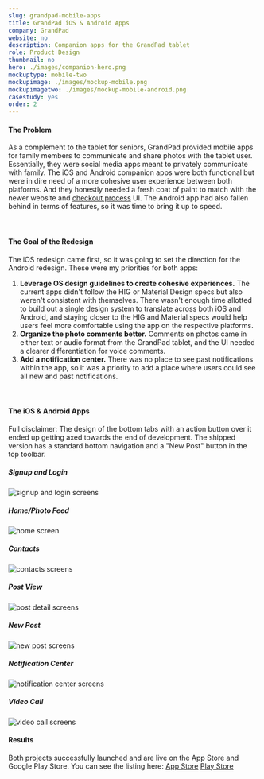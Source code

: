 ```yaml
---
slug: grandpad-mobile-apps
title: GrandPad iOS & Android Apps
company: GrandPad
website: no
description: Companion apps for the GrandPad tablet
role: Product Design
thumbnail: no
hero: ./images/companion-hero.png
mockuptype: mobile-two
mockupimage: ./images/mockup-mobile.png
mockupimagetwo: ./images/mockup-mobile-android.png
casestudy: yes
order: 2
---
```


#### The Problem

As a complement to the tablet for seniors, GrandPad provided mobile apps for family members to communicate and share photos with the tablet user. Essentially, they were social media apps meant to privately communicate with family. The iOS and Android companion apps were both functional but were in dire need of a more cohesive user experience between both platforms. And they honestly needed a fresh coat of paint to match with the newer website and [checkout process](/project/grandpad-checkout) UI. The Android app had also fallen behind in terms of features, so it was time to bring it up to speed.
<br /><br /><br />

#### The Goal of the Redesign

The iOS redesign came first, so it was going to set the direction for the Android redesign. These were my priorities for both apps:

1. **Leverage OS design guidelines to create cohesive experiences.** The current apps didn't follow the HIG or Material Design specs but also weren't consistent with themselves. There wasn't enough time allotted to build out a single design system to translate across both iOS and Android, and staying closer to the HIG and Material specs would help users feel more comfortable using the app on the respective platforms.
2. **Organize the photo comments better.** Comments on photos came in either text or audio format from the GrandPad tablet, and the UI needed a clearer differentiation for voice comments.
3. **Add a notification center.** There was no place to see past notifications within the app, so it was a priority to add a place where users could see all new and past notifications.
<br /><br /><br />

#### The iOS & Android Apps
Full disclaimer: The design of the bottom tabs with an action button over it ended up getting axed towards the end of development. The shipped version has a standard bottom navigation and a "New Post" button in the top toolbar.

##### Signup and Login
![signup and login screens](./images/signup.png)

##### Home/Photo Feed
![home screen](./images/feed.png)

##### Contacts
![contacts screens](./images/contacts.png)

##### Post View
![post detail screens](./images/post-detail.png)

##### New Post
![new post screens](./images/new-post.png)

##### Notification Center
![notification center screens](./images/notifications.png)

##### Video Call
![video call screens](./images/video-call.png)

#### Results
Both projects successfully launched and are live on the App Store and Google Play Store. You can see the listing here:
[App Store](/project/grandpad-checkout)
[Play Store](/project/grandpad-checkout)



<!-- ![](./images/subdivide-cover.png) -->

<!-- <img src="/assets/static/content/projects/subdivide/subdivide-cover.png" > -->
